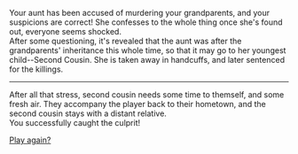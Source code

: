 Your aunt has been accused of murdering your grandparents, and your suspicions are correct! She confesses to the whole thing once she's found out, everyone seems shocked.   
After some questioning, it's revealed that the aunt was after the grandparents' inheritance this whole time, so that it may go to her youngest child--Second Cousin. She is taken away in handcuffs, and later sentenced for the killings.

- - -

After all that stress, second cousin needs some time to themself, and some fresh air. They accompany the player back to their hometown, and the second cousin stays with a distant relative.   
You successfully caught the culprit!   

[Play again?](../README.md)